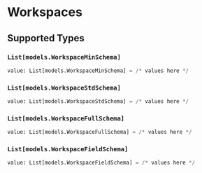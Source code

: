 # Workspaces


## Supported Types

### `List[models.WorkspaceMinSchema]`

```python
value: List[models.WorkspaceMinSchema] = /* values here */
```

### `List[models.WorkspaceStdSchema]`

```python
value: List[models.WorkspaceStdSchema] = /* values here */
```

### `List[models.WorkspaceFullSchema]`

```python
value: List[models.WorkspaceFullSchema] = /* values here */
```

### `List[models.WorkspaceFieldSchema]`

```python
value: List[models.WorkspaceFieldSchema] = /* values here */
```

